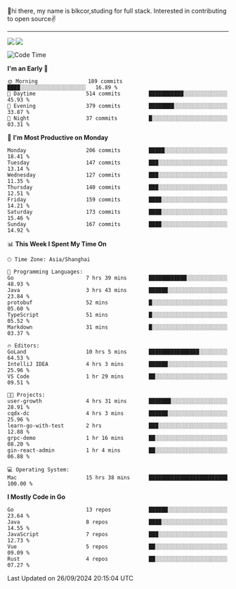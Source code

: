 👋hi there, my name is blkcor,studing for full stack.
Interested in contributing to open source✌️

<hr/>

![](https://github-readme-stats.vercel.app/api?username=blkcor)
<a href="https://github.com/blkcor/github-readme-stats">
    <img align="left" src="https://github-readme-stats.vercel.app/api/top-langs/?username=blkcor&hide=jupyter%20notebook,shaderlab,tex,c%23&langs_count=9" />
</a>


<!--START_SECTION:waka-->
![Code Time](http://img.shields.io/badge/Code%20Time-1%2C350%20hrs%2059%20mins-blue)

**I'm an Early 🐤** 

```text
🌞 Morning                189 commits         ████░░░░░░░░░░░░░░░░░░░░░   16.89 % 
🌆 Daytime                514 commits         ███████████░░░░░░░░░░░░░░   45.93 % 
🌃 Evening                379 commits         ████████░░░░░░░░░░░░░░░░░   33.87 % 
🌙 Night                  37 commits          █░░░░░░░░░░░░░░░░░░░░░░░░   03.31 % 
```
📅 **I'm Most Productive on Monday** 

```text
Monday                   206 commits         █████░░░░░░░░░░░░░░░░░░░░   18.41 % 
Tuesday                  147 commits         ███░░░░░░░░░░░░░░░░░░░░░░   13.14 % 
Wednesday                127 commits         ███░░░░░░░░░░░░░░░░░░░░░░   11.35 % 
Thursday                 140 commits         ███░░░░░░░░░░░░░░░░░░░░░░   12.51 % 
Friday                   159 commits         ████░░░░░░░░░░░░░░░░░░░░░   14.21 % 
Saturday                 173 commits         ████░░░░░░░░░░░░░░░░░░░░░   15.46 % 
Sunday                   167 commits         ████░░░░░░░░░░░░░░░░░░░░░   14.92 % 
```


📊 **This Week I Spent My Time On** 

```text
🕑︎ Time Zone: Asia/Shanghai

💬 Programming Languages: 
Go                       7 hrs 39 mins       ████████████░░░░░░░░░░░░░   48.93 % 
Java                     3 hrs 43 mins       ██████░░░░░░░░░░░░░░░░░░░   23.84 % 
protobuf                 52 mins             █░░░░░░░░░░░░░░░░░░░░░░░░   05.60 % 
TypeScript               51 mins             █░░░░░░░░░░░░░░░░░░░░░░░░   05.52 % 
Markdown                 31 mins             █░░░░░░░░░░░░░░░░░░░░░░░░   03.37 % 

🔥 Editors: 
GoLand                   10 hrs 5 mins       ████████████████░░░░░░░░░   64.53 % 
IntelliJ IDEA            4 hrs 3 mins        ██████░░░░░░░░░░░░░░░░░░░   25.96 % 
VS Code                  1 hr 29 mins        ██░░░░░░░░░░░░░░░░░░░░░░░   09.51 % 

🐱‍💻 Projects: 
user-growth              4 hrs 31 mins       ███████░░░░░░░░░░░░░░░░░░   28.91 % 
cqdx-dc                  4 hrs 3 mins        ██████░░░░░░░░░░░░░░░░░░░   25.96 % 
learn-go-with-test       2 hrs               ███░░░░░░░░░░░░░░░░░░░░░░   12.88 % 
grpc-demo                1 hr 16 mins        ██░░░░░░░░░░░░░░░░░░░░░░░   08.20 % 
gin-react-admin          1 hr 4 mins         ██░░░░░░░░░░░░░░░░░░░░░░░   06.88 % 

💻 Operating System: 
Mac                      15 hrs 38 mins      █████████████████████████   100.00 % 
```

**I Mostly Code in Go** 

```text
Go                       13 repos            ██████░░░░░░░░░░░░░░░░░░░   23.64 % 
Java                     8 repos             ████░░░░░░░░░░░░░░░░░░░░░   14.55 % 
JavaScript               7 repos             ███░░░░░░░░░░░░░░░░░░░░░░   12.73 % 
Vue                      5 repos             ██░░░░░░░░░░░░░░░░░░░░░░░   09.09 % 
Rust                     4 repos             ██░░░░░░░░░░░░░░░░░░░░░░░   07.27 % 
```




 Last Updated on 26/09/2024 20:15:04 UTC
<!--END_SECTION:waka-->


